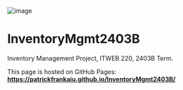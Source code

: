 ![image](https://github.com/PatrickFrankAIU/GradeManagerProject/assets/134087916/b5d814bf-e38f-456f-8f9c-cb5a98fb52fa)

# InventoryMgmt2403B
Inventory Management Project, ITWEB 220, 2403B Term. 

This page is hosted on GitHub Pages:
**https://patrickfrankaiu.github.io/InventoryMgmt2403B/**
